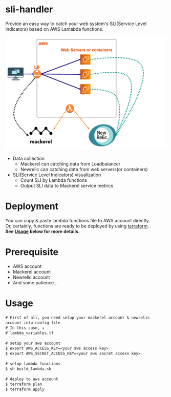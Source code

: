 # sli-handler  
Provide an easy way to catch your web system's SLI(Service Level Indicators) based on AWS Lamabda functions.  
  
![image](./image.png)

- Data collection  
  - Mackerel can catching data from Loadbalancer
  - Newrelic can catching data from web servers(or containers)
- SLI(Service Level Indicators) visualization
  - Count SLI by Lambda functions
  - Output SLI data to Mackerel service metrics

# Deployment
You can copy & paste lambda functions file to AWS account directly.  
Or, certainly, functions are ready to be deployed by using [terraform](https://www.terraform.io/).  
__See [Usage](https://github.com/kuritan/sli-handler#usage) below for more details.__

# Prerequisite  
- AWS account  
- Mackerel account
- Newrelic account
- And some patience...

# Usage
```
# First of all, you need setup your mackerel account & newrelic account into config file
# In this case, ↓
# lambda_variables.tf

# setup your aws account
$ export AWS_ACCESS_KEY=<your aws access key>
$ export AWS_SECRET_ACCESS_KEY=<your aws secret access key>

# setup lambda functions
$ sh build_lambda.sh

# deploy to aws account
$ terraform plan
$ terraform apply
```

